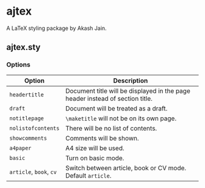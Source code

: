 # ajtex

A LaTeX styling package by Akash Jain.


## ajtex.sty

### Options

Option | Description 
--- | --- 
`headertitle` | Document title will be displayed in the page header instead of section title.
`draft` | Document will be treated as a draft.
`notitlepage` | `\maketitle` will not be on its own page.
`nolistofcontents` | There will be no list of contents.
`showcomments` | Comments will be shown.
`a4paper` | A4 size will be used.
`basic` | Turn on basic mode.
`article`, `book`, `cv` | Switch between article, book or CV mode. Default `article`.
